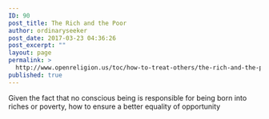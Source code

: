 ```yaml
---
ID: 90
post_title: The Rich and the Poor
author: ordinaryseeker
post_date: 2017-03-23 04:36:26
post_excerpt: ""
layout: page
permalink: >
  http://www.openreligion.us/toc/how-to-treat-others/the-rich-and-the-poor/
published: true
---
```

Given the fact that no conscious being is responsible for being born into riches or poverty, how to ensure a better equality of opportunity